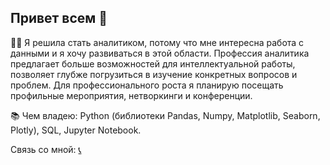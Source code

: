## Привет всем 👋

👩‍🎓 Я решила стать аналитиком, потому что мне интересна работа с данными и я хочу развиваться в этой области. Профессия аналитика предлагает больше возможностей для интеллектуальной работы, позволяет глубже погрузиться в изучение конкретных вопросов и проблем. Для профессионального роста я планирую посещать профильные мероприятия, нетворкинги и конференции.

📚 Чем владею: Python (библиотеки Pandas, Numpy, Matplotlib, Seaborn, Plotly), SQL, Jupyter Notebook.

Связь со мной:
[📞](https://t.me/Kathryn_tk)

